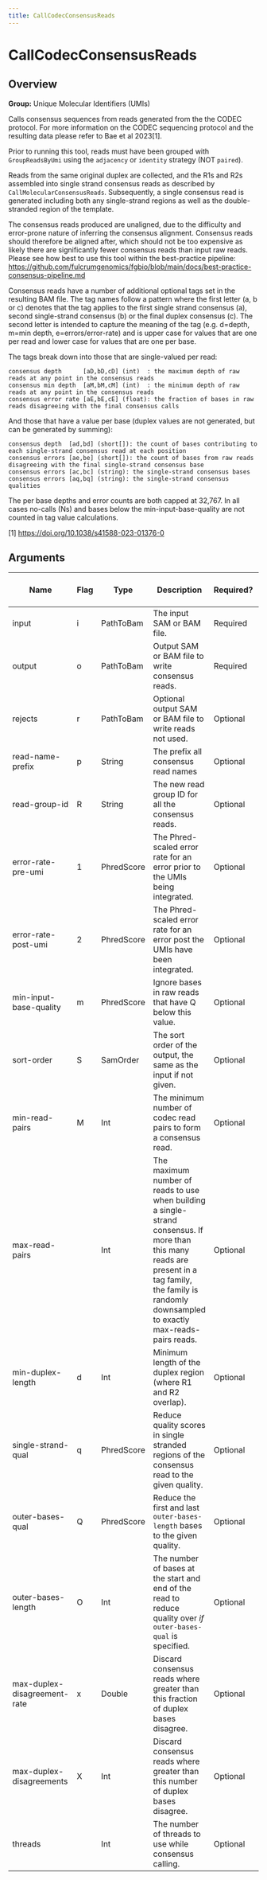 ```yaml
---
title: CallCodecConsensusReads
---
```


# CallCodecConsensusReads

## Overview
**Group:** Unique Molecular Identifiers (UMIs)

Calls consensus sequences from reads generated from the the CODEC protocol. For more information on the CODEC
sequencing protocol and the resulting data please refer to Bae et al 2023[1].

Prior to running this tool, reads must have been grouped with `GroupReadsByUmi` using the `adjacency` or `identity`
strategy (NOT `paired`).

Reads from the same original duplex are collected, and the R1s and R2s assembled into single strand consensus
reads as described by `CallMolecularConsensusReads`.  Subsequently, a single consensus read is generated including
both any single-strand regions as well as the double-stranded region of the template.

The consensus reads produced are unaligned, due to the difficulty and error-prone nature of inferring the consensus
alignment.  Consensus reads should therefore be aligned after, which should not be too expensive as likely there
are significantly fewer consensus reads than input raw reads.  Please see how best to use this tool within the
best-practice pipeline: https://github.com/fulcrumgenomics/fgbio/blob/main/docs/best-practice-consensus-pipeline.md

Consensus reads have a number of additional optional tags set in the resulting BAM file.  The tag names follow
a pattern where the first letter (a, b or c) denotes that the tag applies to the first single strand consensus (a),
second single-strand consensus (b) or the final duplex consensus (c).  The second letter is intended to capture
the meaning of the tag (e.g. d=depth, m=min depth, e=errors/error-rate) and is upper case for values that are
one per read and lower case for values that are one per base.

The tags break down into those that are single-valued per read:

```
consensus depth      [aD,bD,cD] (int)  : the maximum depth of raw reads at any point in the consensus reads
consensus min depth  [aM,bM,cM] (int)  : the minimum depth of raw reads at any point in the consensus reads
consensus error rate [aE,bE,cE] (float): the fraction of bases in raw reads disagreeing with the final consensus calls
```

And those that have a value per base (duplex values are not generated, but can be generated by summing):

```
consensus depth  [ad,bd] (short[]): the count of bases contributing to each single-strand consensus read at each position
consensus errors [ae,be] (short[]): the count of bases from raw reads disagreeing with the final single-strand consensus base
consensus errors [ac,bc] (string): the single-strand consensus bases
consensus errors [aq,bq] (string): the single-strand consensus qualities
```

The per base depths and error counts are both capped at 32,767. In all cases no-calls (Ns) and bases below the
min-input-base-quality are not counted in tag value calculations.

[1] https://doi.org/10.1038/s41588-023-01376-0

## Arguments

|Name|Flag|Type|Description|Required?|Max # of Values|Default Value(s)|
|----|----|----|-----------|---------|---------------|----------------|
|input|i|PathToBam|The input SAM or BAM file.|Required|1||
|output|o|PathToBam|Output SAM or BAM file to write consensus reads.|Required|1||
|rejects|r|PathToBam|Optional output SAM or BAM file to write reads not used.|Optional|1||
|read-name-prefix|p|String|The prefix all consensus read names|Optional|1||
|read-group-id|R|String|The new read group ID for all the consensus reads.|Optional|1|A|
|error-rate-pre-umi|1|PhredScore|The Phred-scaled error rate for an error prior to the UMIs being integrated.|Optional|1|45|
|error-rate-post-umi|2|PhredScore|The Phred-scaled error rate for an error post the UMIs have been integrated.|Optional|1|40|
|min-input-base-quality|m|PhredScore|Ignore bases in raw reads that have Q below this value.|Optional|1|10|
|sort-order|S|SamOrder|The sort order of the output, the same as the input if not given.|Optional|1||
|min-read-pairs|M|Int|The minimum number of codec read pairs to form a consensus read.|Optional|1|1|
|max-read-pairs||Int|The maximum number of reads to use when building a single-strand consensus. If more than this many reads are present in a tag family, the family is randomly downsampled to exactly max-reads-pairs reads.|Optional|1||
|min-duplex-length|d|Int|Minimum length of the duplex region (where R1 and R2 overlap).|Optional|1|1|
|single-strand-qual|q|PhredScore|Reduce quality scores in single stranded regions of the consensus read to the given quality.|Optional|1||
|outer-bases-qual|Q|PhredScore|Reduce the first and last `outer-bases-length` bases to the given quality.|Optional|1||
|outer-bases-length|O|Int|The number of bases at the start and end of the read to reduce quality over *if* `outer-bases-qual` is specified.|Optional|1|5|
|max-duplex-disagreement-rate|x|Double|Discard consensus reads where greater than this fraction of duplex bases disagree.|Optional|1|1.0|
|max-duplex-disagreements|X|Int|Discard consensus reads where greater than this number of duplex bases disagree.|Optional|1|2147483647|
|threads||Int|The number of threads to use while consensus calling.|Optional|1|1|

